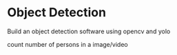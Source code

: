 # Object Detection
Build an object detection software using opencv and yolo

count number of persons in a image/video
